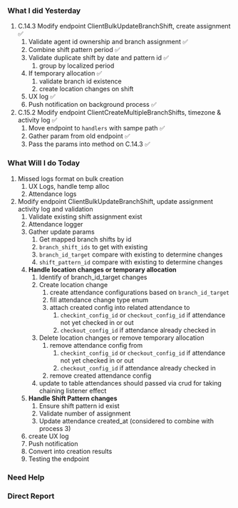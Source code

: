 ### What I did Yesterday
1. C.14.3 Modify endpoint ClientBulkUpdateBranchShift, create assignment ✅
	1. Validate agent id ownership and branch assignment  ✅
	2. Combine shift pattern period ✅
	3. Validate duplicate shift by date and pattern id ✅
		1. group by localized period
	4. If temporary allocation ✅
		1. validate branch id existence
		2. create location changes on shift
	5. UX log ✅
	6. Push notification on background process ✅
2. C.15.2 Modify endpoint ClientCreateMultipleBranchShifts, timezone & activity log ✅
	1. Move endpoint to `handlers` with sampe path ✅
	2. Gather param from old endpoint ✅
	3. Pass the params into method on C.14.3 ✅
### What Will I do Today
1. Missed logs format on bulk creation
	1. UX Logs, handle temp alloc
	2. Attendance logs
2. Modify endpoint ClientBulkUpdateBranchShift, update assignment activity log and validation
	1. Validate existing shift assignment exist
	2. Attendance logger
	3. Gather update params
		1. Get mapped branch shifts by id
		2. `branch_shift_ids` to get with existing
		3. `branch_id_target` compare with existing to determine changes
		4. `shift_pattern_id` compare with existing to determine changes
	4. **Handle location changes or temporary allocation**
		1. Identify of branch_id_target changes
		2. Create location change
			1. create attendance configurations based on `branch_id_target`
			2. fill attendance change type enum
			3. attach created config into related attendance to 
				1. `checkint_config_id` or `checkout_config_id` if attendance not yet checked in or out
				2. `checkout_config_id` if attendance already checked in
		3. Delete location changes or remove temporary allocation
			1. remove attendance config from 
				1. `checkint_config_id` or `checkout_config_id` if attendance not yet checked in or out
				2. `checkout_config_id` if attendance already checked in
			2. remove created attendance config
		4. update to table attendances should passed via crud for taking chaining listener effect
	5. **Handle Shift Pattern changes**
		1. Ensure shift pattern id exist
		2. Validate number of assignment
		3. Update attendance created_at (considered to combine with process 3)
	6. create UX log
	7. Push notification
	8. Convert into creation results
	9. Testing the endpoint 
### Need Help

### Direct Report